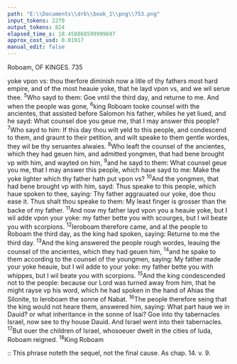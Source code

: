 ```yaml
---
path: "E:\\Documents\\drb\\book_1\\png\\753.png"
input_tokens: 2270
output_tokens: 824
elapsed_time_s: 18.458868599999697
approx_cost_usd: 0.01917
manual_edit: false
---
```

Roboam, OF KINGES. 735

yoke vpon vs: thou therfore diminish now a litle of thy fathers most hard empire, and of the most heauie yoke, that he layd vpon vs, and we wil serue thee. <sup>5</sup>Who sayd to them: Goe vntil the third day, and returne to me. And when the people was gone, <sup>6</sup>king Roboam tooke counsel with the ancientes, that assisted before Salomon his father, whiles he yet liued, and he sayd: What counsel doe you geue me, that I may answer this people? <sup>7</sup>Who sayd to him: If this day thou wilt yeld to this people, and condescend to them, and graunt to their petition, and wilt speake to them gentle wordes, they wil be thy seruantes alwaies. <sup>8</sup>Who leaft the counsel of the ancientes, which they had geuen him, and admitted yongmen, that had bene brought vp with him, and wayted on him, <sup>9</sup>and he sayd to them: What counsel geue you me, that I may answer this people, which haue sayd to me: Make the yoke lighter which thy father hath put vpon vs? <sup>10</sup>And the yongmen, that had bene brought vp with him, sayd: Thus speake to this people, which haue spoken to thee, saying: Thy father aggrauated our yoke, doe thou ease it. Thus shalt thou speake to them: My least finger is grosser than the backe of my father. <sup>11</sup>And now my father layd vpon you a heauie yoke, but I wil adde vpon your yoke: my father bette you with scourges, but I wil beate you with scorpions. <sup>12</sup>Ieroboam therefore came, and al the people to Roboam the third day, as the king had spoken, saying: Returne to me the third day. <sup>13</sup>And the king answered the people rough wordes, leauing the counsel of the ancientes, which they had geuen him, <sup>14</sup>and he spake to them according to the counsel of the youngmen, saying: My father made your yoke heauie, but I wil adde to your yoke: my father bette you with whippes, but I wil beate you with scorpions. <sup>15</sup>And the king condescended not to the people: because our Lord was turned away from him, that he might rayse vp his word, which he had spoken in the hand of Ahias the Silonite, to Ieroboam the sonne of Nabat. <sup>16</sup>The people therefore seing that the king would not heare them, answered him, saying: What part haue we in Dauid? or what inheritance in the sonne of Isai? Goe into thy tabernacles Israel, now see to thy house Dauid. And Israel went into their tabernacles. <sup>17</sup>But ouer the children of Israel, whosoeuer dwelt in the cities of Iuda, Roboam reigned. <sup>18</sup>King Roboam

<aside>:: This phrase noteth the sequel, not the final cause. As chap. 14. v. 9.</aside>

[^1]: therefore